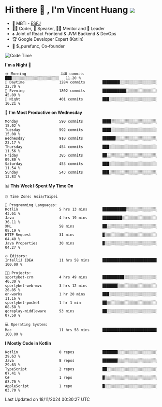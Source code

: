 # Hi there 👋 , I'm Vincent Huang ![](https://komarev.com/ghpvc/?username=Jian-Min-Huang)
- 👀 MBTI - [ESFJ](https://www.16personalities.com/esfj-personality)
- 👨‍💻 Coder, 🎤 Speaker, 👨‍🏫 Mentor and 🚀 Leader
- ♠️ Joint of React Frontend & JVM Backend & DevOps
- 🏆 Google Developer Expert (Kotlin)
- 💼 $_purefunc, Co-founder

<!--START_SECTION:waka-->
![Code Time](http://img.shields.io/badge/Code%20Time-4%2C723%20hrs%202%20mins-blue)

**I'm a Night 🦉** 

```text
🌞 Morning                440 commits         ███░░░░░░░░░░░░░░░░░░░░░░   11.20 % 
🌆 Daytime                1284 commits        ████████░░░░░░░░░░░░░░░░░   32.70 % 
🌃 Evening                1802 commits        ███████████░░░░░░░░░░░░░░   45.89 % 
🌙 Night                  401 commits         ███░░░░░░░░░░░░░░░░░░░░░░   10.21 % 
```
📅 **I'm Most Productive on Wednesday** 

```text
Monday                   590 commits         ████░░░░░░░░░░░░░░░░░░░░░   15.02 % 
Tuesday                  592 commits         ████░░░░░░░░░░░░░░░░░░░░░   15.08 % 
Wednesday                910 commits         ██████░░░░░░░░░░░░░░░░░░░   23.17 % 
Thursday                 454 commits         ███░░░░░░░░░░░░░░░░░░░░░░   11.56 % 
Friday                   385 commits         ██░░░░░░░░░░░░░░░░░░░░░░░   09.80 % 
Saturday                 453 commits         ███░░░░░░░░░░░░░░░░░░░░░░   11.54 % 
Sunday                   543 commits         ███░░░░░░░░░░░░░░░░░░░░░░   13.83 % 
```


📊 **This Week I Spent My Time On** 

```text
🕑︎ Time Zone: Asia/Taipei

💬 Programming Languages: 
Kotlin                   5 hrs 13 mins       ███████████░░░░░░░░░░░░░░   43.61 % 
Java                     4 hrs 19 mins       █████████░░░░░░░░░░░░░░░░   36.11 % 
XML                      58 mins             ██░░░░░░░░░░░░░░░░░░░░░░░   08.19 % 
HTTP Request             31 mins             █░░░░░░░░░░░░░░░░░░░░░░░░   04.40 % 
Java Properties          30 mins             █░░░░░░░░░░░░░░░░░░░░░░░░   04.27 % 

🔥 Editors: 
IntelliJ IDEA            11 hrs 58 mins      █████████████████████████   100.00 % 

🐱‍💻 Projects: 
sportybet-crm            4 hrs 49 mins       ██████████░░░░░░░░░░░░░░░   40.30 % 
sportybet-web-mvc        3 hrs 12 mins       ███████░░░░░░░░░░░░░░░░░░   26.85 % 
on-works                 1 hr 20 mins        ███░░░░░░░░░░░░░░░░░░░░░░   11.16 % 
sportybet-pocket         1 hr 1 min          ██░░░░░░░░░░░░░░░░░░░░░░░   08.58 % 
goreplay-middleware      53 mins             ██░░░░░░░░░░░░░░░░░░░░░░░   07.50 % 

💻 Operating System: 
Mac                      11 hrs 58 mins      █████████████████████████   100.00 % 
```

**I Mostly Code in Kotlin** 

```text
Kotlin                   8 repos             ███████░░░░░░░░░░░░░░░░░░   29.63 % 
Java                     8 repos             ███████░░░░░░░░░░░░░░░░░░   29.63 % 
TypeScript               2 repos             ██░░░░░░░░░░░░░░░░░░░░░░░   07.41 % 
C#                       1 repo              █░░░░░░░░░░░░░░░░░░░░░░░░   03.70 % 
AppleScript              1 repo              █░░░░░░░░░░░░░░░░░░░░░░░░   03.70 % 
```




 Last Updated on 18/11/2024 00:30:27 UTC
<!--END_SECTION:waka-->
